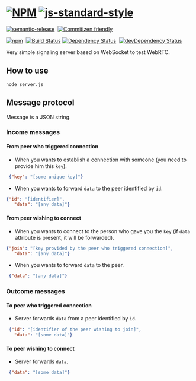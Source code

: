 # [![NPM](https://nodei.co/npm/sigver.png)](https://nodei.co/npm/sigver/) [![js-standard-style](https://cdn.rawgit.com/feross/standard/master/badge.svg)](https://github.com/feross/standard)
[![semantic-release](https://img.shields.io/badge/%20%20%F0%9F%93%A6%F0%9F%9A%80-semantic--release-e10079.svg?style=flat-square)](https://github.com/semantic-release/semantic-release)&nbsp;
[![Commitizen friendly](https://img.shields.io/badge/commitizen-friendly-brightgreen.svg?style=flat-square)](http://commitizen.github.io/cz-cli/)&nbsp;

[![npm](https://img.shields.io/npm/v/sigver.svg)](https://www.npmjs.com/package/sigver)&nbsp;
[![Build Status](https://travis-ci.org/coast-team/sigver.svg?branch=master)](https://travis-ci.org/coast-team/sigver)
[![Dependency Status](https://david-dm.org/coast-team/sigver.svg)](https://david-dm.org/coast-team/sigver)&nbsp;
[![devDependency Status](https://david-dm.org/coast-team/sigver/dev-status.svg)](https://david-dm.org/coast-team/sigver#info=devDependencies)

Very simple signaling server based on WebSocket to test WebRTC.

## How to use
```
node server.js
```

## Message protocol
Message is a JSON string.

### Income messages
#### From peer who triggered connection
- When you wants to establish a connection with someone (you need to provide him this `key`).
```json
 {"key": "[some unique key]"}
```
- When you wants to forward `data` to the peer identified by `id`.
```json
{"id": "[identifier]",
   "data": "[any data]"}
```


#### From peer wishing to connect
- When you wants to connect to the person who gave you the `key` (if `data` attribute is present, it will be forwarded).
```json
{"join": "[key provided by the peer who triggered connection]",
   "data": "[any data]"}
```
- When you wants to forward `data` to the peer.
```json
 {"data": "[any data]"}
```

### Outcome messages
#### To peer who triggered connection
- Server forwards `data` from a peer identified by `id`.
```json
 {"id": "[identifier of the peer wishing to join]",
   "data": "[some data]"}
```

#### To peer wishing to connect
- Server forwards `data`.
```json
 {"data": "[some data]"}
```
